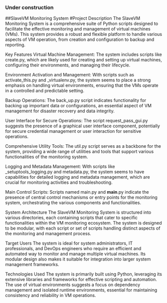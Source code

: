 ### Under construction

##SlaveVM Monitoring System
#Project Description
The SlaveVM Monitoring System is a comprehensive suite of Python scripts designed to facilitate the effective monitoring and management of virtual machines (VMs). This system provides a robust and flexible platform to handle various aspects of VM operation, from creation and configuration to backup and reporting.

Key Features
Virtual Machine Management: The system includes scripts like create.py, which are likely used for creating and setting up virtual machines, configuring their environments, and managing their lifecycle.

Environment Activation and Management: With scripts such as activate_this.py and _virtualenv.py, the system seems to place a strong emphasis on handling virtual environments, ensuring that the VMs operate in a controlled and predictable setting.

Backup Operations: The back_up.py script indicates functionality for backing up important data or configurations, an essential aspect of VM management for disaster recovery and data integrity.

User Interface for Secure Operations: The script request_pass_gui.py suggests the presence of a graphical user interface component, potentially for secure credential management or user interaction for sensitive operations.

Comprehensive Utility Tools: The util.py script serves as a backbone for the system, providing a wide range of utilities and tools that support various functionalities of the monitoring system.

Logging and Metadata Management: With scripts like _setuptools_logging.py and metadata.py, the system seems to have capabilities for detailed logging and metadata management, which are crucial for monitoring activities and troubleshooting.

Main Control Scripts: Scripts named main.py and __main__.py indicate the presence of central control mechanisms or entry points for the monitoring system, orchestrating the various components and functionalities.

System Architecture
The SlaveVM Monitoring System is structured into various directories, each containing scripts that cater to specific functionalities within the VM monitoring ecosystem. The system is designed to be modular, with each script or set of scripts handling distinct aspects of the monitoring and management process.

Target Users
The system is ideal for system administrators, IT professionals, and DevOps engineers who require an efficient and automated way to monitor and manage multiple virtual machines. Its modular design also makes it suitable for integration into larger system management frameworks.

Technologies Used
The system is primarily built using Python, leveraging its extensive libraries and frameworks for effective scripting and automation. The use of virtual environments suggests a focus on dependency management and isolated runtime environments, essential for maintaining consistency and reliability in VM operations.
